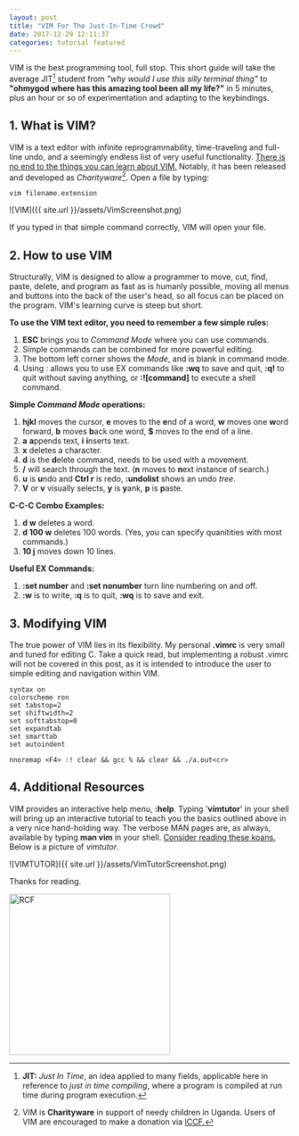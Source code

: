 ```yaml
---
layout: post
title: "VIM For The Just-In-Time Crowd"
date: 2017-12-29 12:11:37
categories: tutorial featured
---
```


VIM is the best programming tool, full stop. This short guide will take the average JIT[^1] student from *"why would I use this silly terminal thing"* to **"ohmygod where has this amazing tool been all my life?"** in 5 minutes, plus an hour or so of experimentation and adapting to the keybindings.

## 1. What is VIM?
VIM is a text editor with infinite reprogrammability, time-traveling and full-line undo, and a seemingly endless list of very useful functionality. [There is no end to the things you can learn about VIM.](https://sanctum.geek.nz/arabesque/vim-koans/) Notably, it has been released and developed as *Charityware*[^2]. Open a file by typing:
```shell
vim filename.extension
```

![VIM]({{ site.url }}/assets/VimScreenshot.png)

If you typed in that simple command correctly, VIM will open your file.

## 2. How to use VIM

Structurally, VIM is designed to allow a programmer to move, cut, find, paste, delete, and program as fast as is humanly possible, moving all menus and buttons into the back of the user's head, so all focus can be placed on the program. VIM's learning curve is steep but short.

**To use the VIM text editor, you need to remember a few simple rules:**
1. **ESC** brings you to *Command Mode* where you can use commands.
2. Simple commands can be combined for more powerful editing.
3. The bottom left corner shows the *Mode*, and is blank in command mode.
4. Using *:* allows you to use EX commands like **:wq** to save and quit, **:q!** to quit without saving anything, or **:![command]** to execute a shell command.

**Simple *Command Mode* operations:**
1. **hjkl** moves the cursor, **e** moves to the **e**nd of a word, **w** moves one **w**ord forward, **b** moves **b**ack one word, **$** moves to the end of a line.
2. **a** **a**ppends text, **i** **i**nserts text.
3. **x** deletes a character.
4. **d** is the **d**elete command, needs to be used with a movement.
5. **/** will search through the text. (**n** moves to **n**ext instance of search.)
6. **u** is **u**ndo and **Ctrl r** is redo, **:undolist** shows an undo *tree*.
7. **V** or **v** visually selects, **y** is **y**ank, **p** is **p**aste.

**C-C-C Combo Examples:**
1. **d w** deletes a word.
2. **d 100 w** deletes 100 words. (Yes, you can specify quanitities with most commands.)
3. **10 j** moves down 10 lines.

**Useful EX Commands:**
1. **:set number** and **:set nonumber** turn line numbering on and off.
2. **:w** is to write, **:q** is to quit, **:wq** is to save and exit.

## 3. Modifying VIM

The true power of VIM lies in its flexibility. My personal **.vimrc** is very small and tuned for editing C. Take a quick read, but implementing a robust .vimrc will not be covered in this post, as it is intended to introduce the user to simple editing and navigation within VIM.

```vimrc
syntax on
colorscheme ron
set tabstop=2
set shiftwidth=2
set softtabstop=0
set expandtab
set smarttab
set autoindent

nnoremap <F4> :! clear && gcc % && clear && ./a.out<cr>
```


## 4. Additional Resources

VIM provides an interactive help menu, **:help**. Typing '**vimtutor**' in your shell will bring up an interactive tutorial to teach you the basics outlined above in a very nice hand-holding way. The verbose MAN pages are, as always, available by typing **man vim** in your shell. [Consider reading these koans.](https://sanctum.geek.nz/arabesque/vim-koans/) Below is a picture of *vimtutor*.

![VIMTUTOR]({{ site.url }}/assets/VimTutorScreenshot.png)


Thanks for reading.

<img src="{{ site.url }}/assets/art/s.png" alt="RCF" style="border-radius:0; width: 289px;"/>

[^1]: **JIT:** *Just In Time*, an idea applied to many fields, applicable here in reference to *just in time compiling*, where a program is compiled at run time during program execution.
[^2]: VIM is **Charityware** in support of needy children in Uganda. Users of VIM are encouraged to make a donation via [ICCF.](http://www.vim.org/iccf/)
